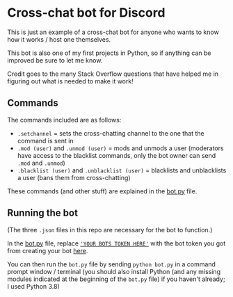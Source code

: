 # Cross-chat bot for Discord
This is just an example of a cross-chat bot for anyone who wants to know how it works / host one themselves.

This bot is also one of my first projects in Python, so if anything can be improved be sure to let me know.

Credit goes to the many Stack Overflow questions that have helped me in figuring out what is needed to make it work!

## Commands
The commands included are as follows:
- `.setchannel` = sets the cross-chatting channel to the one that the command is sent in
- `.mod (user)` and `.unmod (user)` = mods and unmods a user (moderators have access to the blacklist commands, only the bot owner can send `.mod` and `.unmod`)
- `.blacklist (user)` and `.unblacklist (user)` = blacklists and unblacklists a user (bans them from cross-chatting)

These commands (and other stuff) are explained in the [bot.py](https://github.com/go-off-i-guess/cross-chat/blob/master/bot.py) file.

## Running the bot
(The three `.json` files in this repo are necessary for the bot to function.)

In the [bot.py](https://github.com/go-off-i-guess/cross-chat/blob/master/bot.py) file, replace [`'YOUR BOTS TOKEN HERE'`](https://github.com/go-off-i-guess/cross-chat/blob/master/bot.py#L6) with the bot token you got from creating your bot [here](https://discord.com/developers/applications).

You can then run the `bot.py` file by sending `python bot.py` in a command prompt window / terminal (you should also install Python (and any missing modules indicated at the beginning of the `bot.py` file) if you haven't already; I used Python 3.8)
